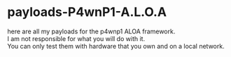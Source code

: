 # payloads-P4wnP1-A.L.O.A

here are all my payloads for the p4wnp1 ALOA framework.<br>
I am not responsible for what you will do with it.<br>
You can only test them with hardware that you own and on a local network.
